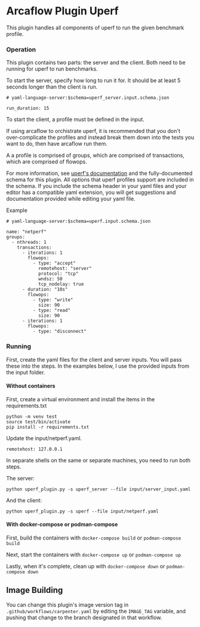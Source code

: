 # Arcaflow Plugin Uperf

This plugin handles all components of uperf to run the given benchmark profile.

### Operation

This plugin contains two parts: the server and the client. Both need to be running for uperf to run benchmarks.

To start the server, specify how long to run it for. It should be at least 5 seconds longer than the client is run.

```
# yaml-language-server:$schema=uperf_server.input.schema.json

run_duration: 15
```

To start the client, a profile must be defined in the input.

If using arcaflow to orchistrate uperf, it is recommended that you don't over-complicate the profiles and instead break them down into the tests you want to do, then have arcaflow run them.

A a profile is comprised of groups, which are comprised of transactions, which are comprised of flowops.

For more information, see [uperf's documentation](https://uperf.org/manual.html) and the fully-documented schema for this plugin. All options that uperf profiles support are included in the schema. If you include the schema header in your yaml files and your editor has a compatible yaml extension, you will get suggestions and documentation provided while editing your yaml file.

Example
```
# yaml-language-server:$schema=uperf.input.schema.json

name: "netperf"
groups:
  - nthreads: 1
    transactions:
      - iterations: 1
        flowops:
          - type: "accept"
            remotehost: "server"
            protocol: "tcp"
            wndsz: 50
            tcp_nodelay: true
      - duration: "10s"
        flowops:
          - type: "write"
            size: 90
          - type: "read"
            size: 90
      - iterations: 1
        flowops:
          - type: "disconnect"
```

### Running

First, create the yaml files for the client and server inputs. You will pass these into the steps. In the examples below, I use the provided inputs from the input folder.

#### Without containers

First, create a virtual environment and install the items in the requirements.txt
```
python -m venv test
source test/bin/activate
pip install -r requirements.txt
```

Update the input/netperf.yaml.
```
remotehost: 127.0.0.1
```

In separate shells on the same or separate machines, you need to run both steps.

The server:
```
python uperf_plugin.py -s uperf_server --file input/server_input.yaml
```

And the client:
```
python uperf_plugin.py -s uperf --file input/netperf.yaml
```

#### With docker-compose or podman-compose

First, build the containers with `docker-compose build` or `podman-compose build`

Next, start the containers with `docker-compose up` or `podman-compose up`

Lastly, when it's complete, clean up with `docker-compose down` or `podman-compose down`

## Image Building

You can change this plugin's image version tag in
`.github/workflows/carpenter.yaml` by editing the
`IMAGE_TAG` variable, and pushing that change to the
branch designated in that workflow.